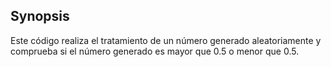 ## Synopsis

Este código realiza el tratamiento de un número generado aleatoriamente y comprueba si el número generado es mayor que 0.5 o menor que 0.5.